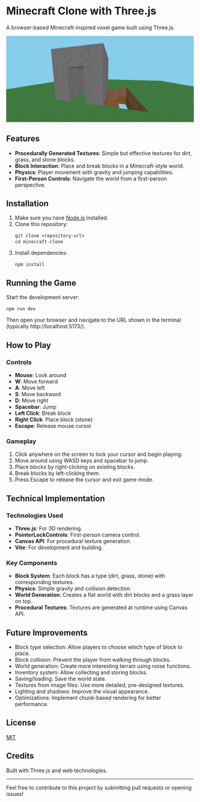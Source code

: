 # Minecraft Clone with Three.js

A browser-based Minecraft-inspired voxel game built using Three.js.

![Minecraft Clone Screenshot](minecraft.jpg)

## Features

- **Procedurally Generated Textures**: Simple but effective textures for dirt, grass, and stone blocks.
- **Block Interaction**: Place and break blocks in a Minecraft-style world.
- **Physics**: Player movement with gravity and jumping capabilities.
- **First-Person Controls**: Navigate the world from a first-person perspective.

## Installation

1. Make sure you have [Node.js](https://nodejs.org/) installed.
2. Clone this repository:
   ```
   git clone <repository-url>
   cd minecraft-clone
   ```
3. Install dependencies:
   ```
   npm install
   ```

## Running the Game

Start the development server:

```
npm run dev
```

Then open your browser and navigate to the URL shown in the terminal (typically http://localhost:5173/).

## How to Play

### Controls

- **Mouse**: Look around
- **W**: Move forward
- **A**: Move left
- **S**: Move backward
- **D**: Move right
- **Spacebar**: Jump
- **Left Click**: Break block
- **Right Click**: Place block (stone)
- **Escape**: Release mouse cursor

### Gameplay

1. Click anywhere on the screen to lock your cursor and begin playing.
2. Move around using WASD keys and spacebar to jump.
3. Place blocks by right-clicking on existing blocks.
4. Break blocks by left-clicking them.
5. Press Escape to release the cursor and exit game mode.

## Technical Implementation

### Technologies Used

- **Three.js**: For 3D rendering.
- **PointerLockControls**: First-person camera control.
- **Canvas API**: For procedural texture generation.
- **Vite**: For development and building.

### Key Components

- **Block System**: Each block has a type (dirt, grass, stone) with corresponding textures.
- **Physics**: Simple gravity and collision detection.
- **World Generation**: Creates a flat world with dirt blocks and a grass layer on top.
- **Procedural Textures**: Textures are generated at runtime using Canvas API.

## Future Improvements

- Block type selection: Allow players to choose which type of block to place.
- Block collision: Prevent the player from walking through blocks.
- World generation: Create more interesting terrain using noise functions.
- Inventory system: Allow collecting and storing blocks.
- Saving/loading: Save the world state.
- Textures from image files: Use more detailed, pre-designed textures.
- Lighting and shadows: Improve the visual appearance.
- Optimizations: Implement chunk-based rendering for better performance.

## License

[MIT](LICENSE) <!-- You might want to specify your license -->

## Credits

Built with Three.js and web technologies.

---

Feel free to contribute to this project by submitting pull requests or opening issues! 